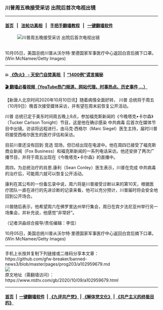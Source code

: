 ### 川普周五晚接受采访 出院后首次电视出镜
------------------------

#### [首页](https://github.com/gfw-breaker/banned-news3/blob/master/README.md) &nbsp;&nbsp;|&nbsp;&nbsp; [法轮功真相](https://github.com/begood0513/basic/blob/master/README.md)  &nbsp;&nbsp;|&nbsp;&nbsp; [手把手翻墙教程](https://github.com/gfw-breaker/guides/wiki)  &nbsp;&nbsp;|&nbsp;&nbsp; [一键翻墙软件](https://github.com/gfw-breaker/nogfw/blob/master/README.md)  



<div><div class="featured_image">
 <figure>
  <img alt="川普周五晚接受采访 出院后首次电视出镜" src="https://i.ntdtv.com/assets/uploads/2020/10/download-800x450.jpeg"/>
 </figure><br/>
 <span class="caption">
  10月05日，美国总统川普从沃尔特‧里德国家军事医疗中心返回白宫后摘下口罩。(Win McNamee/Getty Images)
 </span>
</div>
</div><hr/>

#### 💥 [《伪火》 - 天安门自焚真相 ](http://158.247.195.190:10000/videos/blog/weihuo.html)&nbsp; |&nbsp; [“1400例”谎言揭秘  ](http://158.247.195.190:10000/videos/blog/jiexi1400.html)

#### [ 🎬  翻墙必看视频（YouTube热门频道、网站代理、时事热点、历史事件 ...）](https://github.com/gfw-breaker/links/blob/master/banned.md)

<div><div class="post_content" itemprop="articleBody">
 <p>
  【新唐人北京时间2020年10月10日讯】随着病情全面好转，
  <ok href="https://www.ntdtv.com/gb/川普.htm">
   川普
  </ok>
  总统将于周五（10月9日）晚首次接受媒体采访，并有望在周末前恢复公开活动。
 </p>
 <p>
  <ok href="https://www.ntdtv.com/gb/川普.htm">
   川普
  </ok>
  总统已定于美东时间周五晚上8点，参加福克斯新闻的《今晚塔克•卡尔森》（Tucker Carlson Tonight）节目，这是他在确诊感染
  <ok href="https://www.ntdtv.com/gb/中共病毒.htm">
   中共病毒
  </ok>
  后首次在媒体节目中出镜。访谈将远程进行，由马克·西格尔（Marc Siegel）医生主持，届时川普将接受西格尔医生的医疗评估和采访。
 </p>
 <p>
  目前川普还没有回到
  <ok href="https://www.ntdtv.com/gb/竞选.htm">
   竞选
  </ok>
  现场，但已经出现在电波中。他在周四已接受了福克斯商业新闻（Fox Business）和福克斯新闻的一系列电话采访。他还安排了两次广播节目，并将于周五出现在《今晚塔克•卡尔森》的直播中。
 </p>
 <p>
  周四，为总统治疗的肖恩.康利（Sean Conley）医生表示，川普在完成
  <ok href="https://www.ntdtv.com/gb/中共病毒.htm">
   中共病毒
  </ok>
  的治疗后，可能周六就可以恢复公开活动。
 </p>
 <p>
  康利在其公布的一份备忘录中说，周六将是川普接受诊断以来的第10天，根据医疗团队一直在进行的先进诊断的记录来看，他可以充分预计，川普届时将会安全地回到公开场合。
 </p>
 <p>
  川普随后表示，他希望周六在佛罗里达州举行集会，周日在宾夕法尼亚州举行另一场集会，并补充说，他感觉“非常好”。
 </p>
 <p>
  （记者洪淼综合报导/责任编辑：李佳）
 </p>
 <p>
  10月05日，美国总统川普从沃尔特‧里德国家军事医疗中心返回白宫后摘下口罩。(Win McNamee/Getty Images)
 </p>
 <div class="single_ad">
 </div>
</div>
</div>
<hr/>
手机上长按并复制下列链接或二维码分享本文章：<br/>
https://github.com/gfw-breaker/banned-news3/blob/master/pages/prog203/a102959679.md <br/>
<a href='https://github.com/gfw-breaker/banned-news3/blob/master/pages/prog203/a102959679.md'><img src='https://github.com/gfw-breaker/banned-news3/blob/master/pages/prog203/a102959679.md.png'/></a> <br/>
原文地址（需翻墙访问）：https://www.ntdtv.com/gb/2020/10/09/a102959679.html


------------------------
#### [首页](https://github.com/gfw-breaker/banned-news3/blob/master/README.md) &nbsp;|&nbsp; [一键翻墙软件](https://github.com/gfw-breaker/nogfw/blob/master/README.md) &nbsp;| [《九评共产党》](https://github.com/gfw-breaker/9ping.md/blob/master/README.md#九评之一评共产党是什么) | [《解体党文化》](https://github.com/gfw-breaker/jtdwh.md/blob/master/README.md) | [《共产主义的终极目的》](https://github.com/gfw-breaker/gczydzjmd.md/blob/master/README.md)


<img src='http://gfw-breaker.win/banned-news3/pages/prog203/a102959679.md' width='0px' height='0px'/>